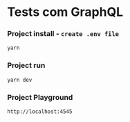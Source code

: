 # Tests com GraphQL

### Project install - ```create .env file```
```
yarn
```

### Project run
```
yarn dev
```

### Project Playground
```
http://localhost:4545
```